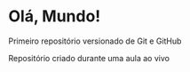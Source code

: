 # Olá, Mundo!
 Primeiro repositório versionado de Git e GitHub

Repositório criado durante uma aula ao vivo